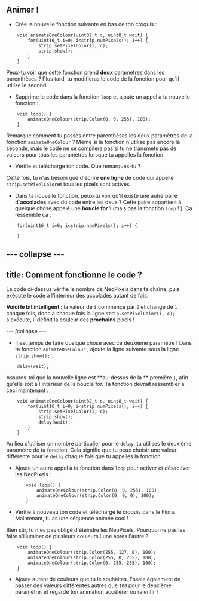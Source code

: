 ## Animer !

+ Crée la nouvelle fonction suivante en bas de ton croquis :

``` 
    void animateOneColour(uint32_t c, uint8_t wait) {
        for(uint16_t i=0; i<strip.numPixels(); i++) {
            strip.setPixelColor(i, c);
            strip.show();
        }
    }
```

Peux-tu voir que cette fonction prend **deux** paramètres dans les parenthèses ? Plus tard, tu modifieras le code de la fonction pour qu'il utilise le second.

+ Supprime le code dans la fonction `loop` et ajoute un appel à ta nouvelle fonction :

```
    void loop() {
        animateOneColour(strip.Color(0, 0, 255), 100);
    }
```

Remarque comment tu passes entre parenthèses les deux paramètres de la fonction `animateOneColour` ? Même si la fonction n'utilise pas encore la seconde, mais le code ne se compilera pas si tu ne transmets pas de valeurs pour tous les paramètres lorsque tu appelles la fonction.

+ Vérifie et télécharge ton code. Que remarques-tu ?

Cette fois, tu n'as besoin que d'écrire **une ligne** de code qui appelle `strip.setPixelColor`et tous les pixels sont activés.

+ Dans ta nouvelle fonction, peux-tu voir qu'il existe une autre paire d'**accolades** avec du code entre les deux ? Cette paire appartient à quelque chose appelé une **boucle for** \ (mais pas la fonction `loop` ! \). Ça ressemble ça :

``` 
    for(uint16_t i=0; i<strip.numPixels(); i++) {

    }
```

--- collapse ---
---
title: Comment fonctionne le code ?
---

Le code ci-dessus vérifie le nombre de NeoPixels dans ta chaîne, puis exécute le code à l'intérieur des accolades autant de fois.

**Voici le bit intelligent :** la valeur de `i` commence par `0` et change de `1` chaque fois, donc à chaque fois la ligne `strip.setPixelColor(i, c);` s'exécute, il définit la couleur des **prochains** pixels !

--- /collapse ---

+ Il est temps de faire quelque chose avec ce deuxième paramètre ! Dans ta fonction `animateOneColour` , ajoute la ligne suivante sous la ligne `strip.show();` :

```
    delay(wait);
```

Assures-toi que la nouvelle ligne est **au-dessus de la ** première `}`, afin qu'elle soit à l'intérieur de la boucle for. Ta fonction devrait ressembler à ceci maintenant :

``` 
    void animateOneColour(uint32_t c, uint8_t wait) {
        for(uint16_t i=0; i<strip.numPixels(); i++) {
            strip.setPixelColor(i, c);
            strip.show();
            delay(wait);
        }
    }
```

Au lieu d'utiliser un nombre particulier pour le `delay`, tu utilises le deuxième paramètre de ta fonction. Cela signifie que tu peux choisir une valeur différente pour le `delay` chaque fois que tu appelles la fonction.

+ Ajoute un autre appel à ta fonction dans `loop` pour activer et désactiver les NeoPixels :

    ```
        void loop() {
            animateOneColour(strip.Color(0, 0, 255), 100);
            animateOneColour(strip.Color(0, 0, 0), 100);
        }
    ```

+ Vérifie à nouveau ton code et télécharge le croquis dans le Flora. Maintenant, tu as une séquence animée cool !

Bien sûr, tu n'es pas obligé d'éteindre les NeoPixels. Pourquoi ne pas les faire s'illuminer de plusieurs couleurs l'une après l'autre ?

```
    void loop() {
        animateOneColour(strip.Color(255, 127, 0), 100);
        animateOneColour(strip.Color(255, 0, 255), 100);
        animateOneColour(strip.Color(0, 255, 255), 100);
    }
```

+ Ajoute autant de couleurs que tu le souhaites. Essaie également de passer des valeurs différentes autres que `100` pour le deuxième paramètre, et regarde ton animation accélérer ou ralentir !
